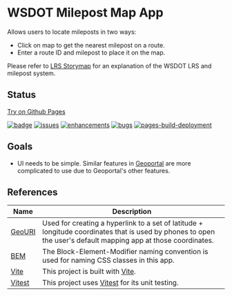 # WSDOT Milepost Map App

Allows users to locate mileposts in two ways:

* Click on map to get the nearest milepost on a route.
* Enter a route ID and milepost to place it on the map.

Please refer to [LRS Storymap] for an explanation of the WSDOT LRS and milepost system.

## Status

[Try on Github Pages](https://wsdot-gis.github.io/wsdot-mp-map/)

[![badge][Node.js CI svg]][Node.js CI Workflow] [![issues][issues badge]][issues] [![enhancements][enhancements badge]][enhancements] [![bugs][bugs badge]][bugs] [![pages-build-deployment][gh-pages-badge]][gh-pages-deployment]

[Node.js CI svg]:https://github.com/WSDOT-GIS/wsdot-mp-map/actions/workflows/node.js.yml/badge.svg
[Node.js CI Workflow]:https://github.com/WSDOT-GIS/wsdot-mp-map/actions/workflows/node.js.yml

[issues badge]:https://img.shields.io/github/issues/WSDOT-GIS/wsdot-mp-map?logo=github&label=all+issues
[issues]:https://github.com/WSDOT-GIS/wsdot-mp-map/issues

[enhancements badge]:https://img.shields.io/github/issues/WSDOT-GIS/wsdot-mp-map/enhancement?logo=github
[enhancements]:https://github.com/WSDOT-GIS/wsdot-mp-map/issues?q=label:enhancement

[bugs badge]:https://img.shields.io/github/issues/WSDOT-GIS/wsdot-mp-map/bug?logo=github
[bugs]:https://github.com/WSDOT-GIS/wsdot-mp-map/issues?q=label:bug

[gh-pages-badge]:https://github.com/WSDOT-GIS/wsdot-mp-map/actions/workflows/pages/pages-build-deployment/badge.svg?branch=gh-pages
[gh-pages-deployment]:https://github.com/WSDOT-GIS/wsdot-mp-map/actions/workflows/pages/pages-build-deployment

## Goals

* UI needs to be simple. Similar features in [Geoportal] are more complicated to use due to Geoportal's other features.

## References

|     Name | Description                                                                                                                                                    |
|----------|----------------------------------------------------------------------------------------------------------------------------------------------------------------|
| [GeoURI] | Used for creating a hyperlink to a set of latitude + longitude coordinates that is used by phones to open the user's default mapping app at those coordinates. |
|    [BEM] | The Block-Element-Modifier naming convention is used for naming CSS classes in this app.                                                                                             |
|   [Vite] | This project is built with [Vite].                                                                                                                             |
| [Vitest] | This project uses [Vitest] for its unit testing.                                                                                                               |

[GeoURI]:https://geouri.org/
[GeoPortal]:https://www.wsdot.wa.gov/data/tools/geoportal/
[BEM]:https://getbem.com/
[LRS Storymap]:https://storymaps.arcgis.com/stories/3563e01d91b8444f875af320564fef7b
[Vite]:https://vitejs.dev/
[Vitest]:https://vitest.dev/

